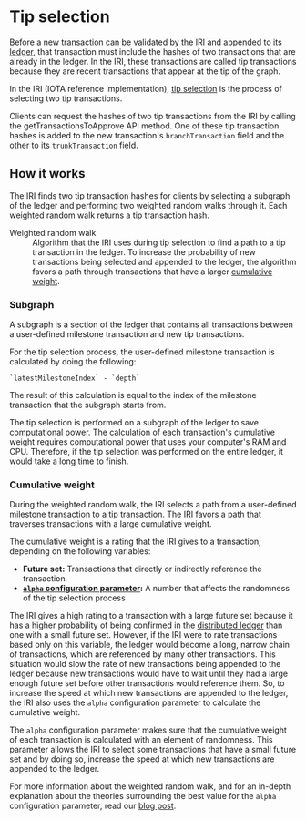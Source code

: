 # Tip selection

Before a new transaction can be validated by the IRI and appended to its [ledger](/iri/concepts/the-distributed-ledger.md), that transaction must include the hashes of two transactions that are already in the ledger. In the IRI, these transactions are called tip transactions because they are recent transactions that appear at the tip of the graph.

In the IRI (IOTA reference implementation), [tip selection](https://github.com/iotaledger/iri/tree/dev/src/main/java/com/iota/iri/service/tipselection) is the process of selecting two tip transactions.

Clients can request the hashes of two tip transactions from the IRI by calling the getTransactionsToApprove API method. One of these tip transaction hashes is added to the new transaction's `branchTransaction` field and the other to its `trunkTransaction` field.

## How it works

The IRI finds two tip transaction hashes for clients by selecting a subgraph of the ledger and performing two weighted random walks through it. Each weighted random walk returns a tip transaction hash.

<dl>
<dt>Weighted random walk</dt>
<dd>Algorithm that the IRI uses during tip selection to find a path to a tip transaction in the ledger. To increase the probability of new transactions being selected and appended to the ledger, the algorithm favors a path through transactions that have a larger <a href="#cumulative-weight">cumulative weight</a>.</dd>
</dl>

### Subgraph

A subgraph is a section of the ledger that contains all transactions between a user-defined milestone transaction and new tip transactions.

For the tip selection process, the user-defined milestone transaction is calculated by doing the following:

    `latestMilestoneIndex` - `depth`

The result of this calculation is equal to the index of the milestone transaction that the subgraph starts from.

The tip selection is performed on a subgraph of the ledger to save computational power. The calculation of each transaction's cumulative weight requires computational power that uses your computer's RAM and CPU. Therefore, if the tip selection was performed on the entire ledger, it would take a long time to finish.

### Cumulative weight

During the weighted random walk, the IRI selects a path from a user-defined milestone transaction to a tip transaction. The IRI favors a path that traverses transactions with a large cumulative weight.

The cumulative weight is a rating that the IRI gives to a transaction, depending on the following variables:
* **Future set:** Transactions that directly or indirectly reference the transaction
* **[`alpha` configuration parameter](/iri/references/iri-configuration-options.md#alpha):** A number that affects the randomness of the tip selection process

The IRI gives a high rating to a transaction with a large future set because it has a higher probability of being confirmed in the [distributed ledger](/iri/concepts/the-distributed-ledger.md) than one with a small future set. However, if the IRI were to rate transactions based only on this variable, the ledger would become a long, narrow chain of transactions, which are referenced by many other transactions. This situation would slow the rate of new transactions being appended to the ledger because new transactions would have to wait until they had a large enough future set before other transactions would reference them. So, to increase the speed at which new transactions are appended to the ledger, the IRI also uses the `alpha` configuration parameter to calculate the cumulative weight.

The `alpha` configuration parameter makes sure that the cumulative weight of each transaction is calculated with an element of randomness. This parameter allows the IRI to select some transactions that have a small future set and by doing so, increase the speed at which new transactions are appended to the ledger.  

For more information about the weighted random walk, and for an in-depth explanation about the theories surrounding the best value for the `alpha` configuration parameter, read our [blog post](https://blog.iota.org/confirmation-rates-in-the-tangle-186ef02878bb).


